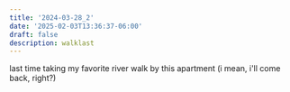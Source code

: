 ```yaml
---
title: '2024-03-28_2'
date: '2025-02-03T13:36:37-06:00'
draft: false
description: walklast
---
```

last time taking my favorite river walk by this apartment (i mean, i'll come back, right?)
